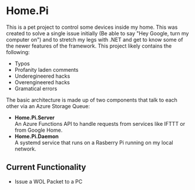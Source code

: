 Home.Pi
=======
This is a pet project to control some devices inside my home. This was created to solve a single issue initially (Be able to say "Hey Google, turn my computer on") and to stretch my legs with .NET and get to know some of the newer features of the framework. This project likely contains the following:
- Typos
- Profanity laden comments
- Underegineered hacks
- Overengineered hacks
- Gramatical errors

The basic architecture is made up of two components that talk to each other via an Azure Storage Queue:  
- **Home.Pi.Server**  
An Azure Functions API to handle requests from services like IFTTT or from Google Home.  
- **Home.Pi.Daemon**  
A systemd service that runs on a Rasberry Pi running on my local network.

## Current Functionality
- Issue a WOL Packet to a PC